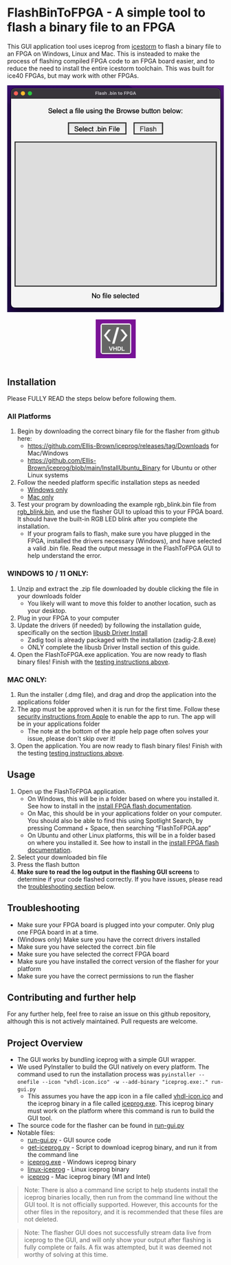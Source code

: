 # FlashBinToFPGA - A simple tool to flash a binary file to an FPGA

This GUI application tool uses iceprog from [icestorm](https://clifford.at/icestorm) to flash a binary file to an FPGA on Windows, Linux and Mac. This is insteaded to make the process of flashing compiled FPGA code to an FPGA board easier, and to reduce the need to install the entire icestorm toolchain. This was built for ice40 FPGAs, but may work with other FPGAs.

<p style="text-align: center;">
<img src="FlasherImage.png" alt="Flasher GUI"/>
 
</p>
<p style="text-align: center;">
<img src="FlasherIconImage.png" alt="Flasher GUI Icon" />
</p>

#

## Installation
Please FULLY READ the steps below before following them.
### All Platforms
1. Begin by downloading the correct binary file for the flasher from github here:
    - https://github.com/Ellis-Brown/iceprog/releases/tag/Downloads for Mac/Windows
    - https://github.com/Ellis-Brown/iceprog/blob/main/InstallUbuntu_Binary for Ubuntu or other Linux systems 
2. Follow the needed platform specific installation steps as needed 
    - [Windows only](#windows-10--11-only)
    - [Mac only](#mac-only)
3. Test your program by downloading the example rgb_blink.bin file from [rgb_blink.bin](rgb_blink.bin), and use the flasher GUI to upload this to your FPGA board. It should have the built-in RGB LED blink after you complete the installation. 
    - If your program fails to flash, make sure you have plugged in the FPGA, installed the drivers necessary (Windows), and have selected a valid .bin file. Read the output message in the FlashToFPGA GUI to help understand the error. 


### WINDOWS 10 / 11 ONLY:
1. Unzip and extract the .zip file downloaded by double clicking the file in your downloads folder
    - You likely will want to move this folder to another location, such as your desktop.
2. Plug in your FPGA to your computer
3. Update the drivers (if needed) by following the installation guide, specifically on the section [libusb Driver Install](https://learn.adafruit.com/adafruit-ft232h-breakout/windows-setup#libusb-driver-install-2084509 )
    - Zadig tool is already packaged with the installation (zadig-2.8.exe) 
    - ONLY complete the libusb Driver Install section of this guide.
4. Open the FlashToFPGA.exe application. You are now ready to flash binary files! Finish with the [testing instructions above](#installation).

### MAC ONLY:
1. Run the installer (.dmg file), and drag and drop the application into the applications folder
2. The app must be approved when it is run for the first time. Follow these [security instructions from Apple](https://support.apple.com/guide/mac-help/open-a-mac-app-from-an-unidentified-developer-mh40616/mac) to enable the app to run. The app will be in your applications folder
    - The note at the bottom of the apple help page often solves your issue, please don't skip over it!
4. Open the application. You are now ready to flash binary files! Finish with the testing [testing instructions above](#installation).

## Usage
1. Open up the FlashToFPGA application. 
    - On Windows, this will be in a folder based on where you installed it. See how to install in the [install FPGA flash documentation](#installation).
    - On Mac, this should be in your applications folder on your computer. You should also be able to find this using Spotlight Search, by pressing Command + Space, then searching “FlashToFPGA.app”
    - On Ubuntu and other Linux platforms, this will be in a folder based on where you installed it. See how to install in the [install FPGA flash documentation](#installation).
2. Select your downloaded bin file
3. Press the flash button
4. __Make sure to read the log output in the flashing GUI screens__ to determine if your code flashed correctly. If you have issues, please read the [troubleshooting section](#troubleshooting) below.


## Troubleshooting
- Make sure your FPGA board is plugged into your computer. Only plug one FPGA board in at a time.
- (Windows only) Make sure you have the correct drivers installed 
- Make sure you have selected the correct .bin file
- Make sure you have selected the correct FPGA board
- Make sure you have installed the correct version of the flasher for your platform
- Make sure you have the correct permissions to run the flasher

## Contributing and further help
For any further help, feel free to raise an issue on this github repository, although this is not actively maintained. Pull requests are welcome. 

## Project Overview
- The GUI works by bundling iceprog with a simple GUI wrapper. 
- We used PyInstaller to build the GUI natively on every platform. The command used to run the installation process was `pyinstaller --onefile --icon "vhdl-icon.ico" -w --add-binary "iceprog.exe:." run-gui.py`
    - This assumes you have the app icon in a file called [vhdl-icon.ico](vhdl-icon.ico) and the iceprog binary in a file called [iceprog.exe](iceprog.exe). This iceprog binary must work on the platform where this command is run to build the GUI tool.
- The source code for the flasher can be found in [run-gui.py](run-gui.py)
- Notable files:
    - [run-gui.py](run-gui.py) - GUI source code
    - [get-iceprog.py](get-iceprog.py) - Script to download iceprog binary, and run it from the command line
    - [iceprog.exe](iceprog.exe) - Windows iceprog binary
    - [linux-iceprog](linux-iceprog) - Linux iceprog binary
    - [iceprog](iceprog) - Mac iceprog binary (M1 and Intel)
> Note: There is also a command line script to help students install the iceprog binaries locally, then run from the command line without the GUI tool. It is not officially supported. However, this accounts for the other files in the repository, and it is recommended that these files are not deleted. 

> Note: The flasher GUI does not successfully stream data live from iceprog to the GUI, and will only show your output after flashing is fully complete or fails. A fix was attempted, but it was deemed not worthy of solving at this time.
